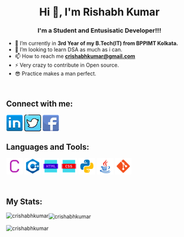 <h1 align="center">Hi 👋, I'm Rishabh Kumar</h1>
<h3 align="center">I'm a Student and Entusisatic Developer!!!</h3>


- 🌱 I’m currently in **3rd Year of my B.Tech(IT) from BPPIMT Kolkata.**
- 👯 I’m looking to learn DSA as much as i can.
- 📫 How to reach me **crishabhkumar@gmail.com**
- ⚡ Very crazy to contribute in Open source.
- 😎 Practice makes a man perfect.
<br />
<h2 align="left">Connect with me:</h2>
<p align="left">
<a href="https://www.linkedin.com/in/rishabh-kumar-0801a310a/" target="blank"><img align="center" src="https://github.com/crishabhkumar/crishabhkumar/blob/logo/icons8-linkedin-64.png" alt="Rishabh Linkedin" height="45" width="45" /></a>
<a href = "https://twitter.com/rishabh_sawarn" target = "blank"><img align = "center" src="https://github.com/crishabhkumar/crishabhkumar/blob/logo/icons8-twitter-64.png" alt = "Rishabh Twitter" height = "45" width = "45" /></a>
<a href="https://www.facebook.com/rk1102937" target="blank"><img align="center" src="https://github.com/crishabhkumar/crishabhkumar/blob/logo/icons8-facebook-64.png" alt="Rishabh Facebook" height="45" width="45" /></a>

<br />
  
<h2 align="left">Languages and Tools:</h2>
<p align = "left"><a target="blank"><img align="center" src="https://github.com/crishabhkumar/crishabhkumar/blob/main/Language%20Logos/icons8-c-96.png" alt="C" height="45" width="45" /></a>
<a target="blank"><img align="center" src="https://github.com/crishabhkumar/crishabhkumar/blob/main/Language%20Logos/icons8-c%2B%2B-96.png" alt="C++" height="45" width="45" /></a>
<a target="blank"><img align="center" src="https://github.com/crishabhkumar/crishabhkumar/blob/main/Language%20Logos/icons8-html-96.png" alt="Html" height="45" width="45" /></a>
<a target="blank"><img align="center" src="https://github.com/crishabhkumar/crishabhkumar/blob/main/Language%20Logos/icons8-css-96.png" alt="Css" height="45" width="45" /></a>
<a target="blank"><img align="center" src="https://github.com/crishabhkumar/crishabhkumar/blob/main/Language%20Logos/icons8-python-96.png" alt="Python" height="45" width="45" /></a>
<a target="blank"><img align="center" src="https://github.com/crishabhkumar/crishabhkumar/blob/main/Language%20Logos/icons8-java-96.png" alt="Java" height="45" width="45" /></a>
<a target="blank"><img align="center" src="https://github.com/crishabhkumar/crishabhkumar/blob/main/Language%20Logos/icons8-git-96.png" alt="Git" height="45" width="45" /></a>
</p>
<br />

<h2 align="left">My Stats:</h2>
<p><img align="left" src="https://github-readme-stats.vercel.app/api/top-langs?username=crishabhkumar&show_icons=true&locale=en&layout=compact" alt="crishabhkumar" /></p>
<p><img align="center" src="https://github-readme-stats.vercel.app/api?username=crishabhkumar&show_icons=true&locale=en" alt="crishabhkumar" /></p>
<p><img align="center" src="https://github-readme-streak-stats.herokuapp.com/?user=crishabhkumar&" alt="crishabhkumar" /></p>


